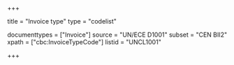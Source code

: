 +++

title = "Invoice type"
type = "codelist"

documenttypes = ["Invoice"]
source = "UN/ECE D1001"
subset = "CEN BII2"
xpath = ["cbc:InvoiceTypeCode"]
listid = "UNCL1001"

+++